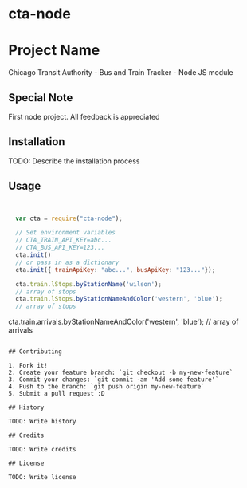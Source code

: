 # cta-node

# Project Name

Chicago Transit Authority - Bus and Train Tracker - Node JS module 

## Special Note

First node project. All feedback is appreciated

## Installation

TODO: Describe the installation process

## Usage

```javascript 


  var cta = require("cta-node");

  // Set environment variables
  // CTA_TRAIN_API_KEY=abc...
  // CTA_BUS_API_KEY=123...
  cta.init()  
  // or pass in as a dictionary
  cta.init({ trainApiKey: "abc...", busApiKey: "123..."});

  cta.train.lStops.byStationName('wilson');
  // array of stops
  cta.train.lStops.byStationNameAndColor('western', 'blue');
  // array of stops
```
  cta.train.arrivals.byStationNameAndColor('western', 'blue');
  // array of arrivals

```

## Contributing

1. Fork it!
2. Create your feature branch: `git checkout -b my-new-feature`
3. Commit your changes: `git commit -am 'Add some feature'`
4. Push to the branch: `git push origin my-new-feature`
5. Submit a pull request :D

## History

TODO: Write history

## Credits

TODO: Write credits

## License

TODO: Write license
